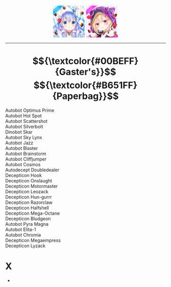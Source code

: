 <p align="center">
  <img src="https://github.com/Minecube1510/s4mpl3_m3m0ry/blob/main/btc_img/a01_GFB.png", width="100">
  <img src="https://github.com/Minecube1510/s4mpl3_m3m0ry/blob/main/btc_img/e05_HPW.png", width="100">
</p>


---

# $${\textcolor{#00BEFF}{Gaster's}}$$ $${\textcolor{#B651FF}{Paperbag}}$$

Autobot Optimus Prime<br>
Autobot Hot Spot<br>
Autobot Scattershot<br>
Autobot Silverbolt<br>
Dinobot Skar<br>
Autobot Sky Lynx<br>
Autobot Jazz<br>
Autobot Blaster<br>
Autobot Brainstorm<br>
Autobot Cliffjumper<br>
Autobot Cosmos<br>
Autodecept Doubledealer<br>
Decepticon Hook<br>
Decepticon Onslaught<br>
Decepticon Motormaster<br>
Decepticon Leozack<br>
Decepticon Hun-gurrr<br>
Decepticon Razorclaw<br>
Decepticon Halfshell<br>
Decepticon Mega-Octane<br>
Decepticon Bludgeon<br>
Autobot Pyra Magna<br>
Autobot Elita-1<br>
Autobot Chromia<br>
Decepticon Megaempress<br>
Decepticon Lyzack

# X

>
-

